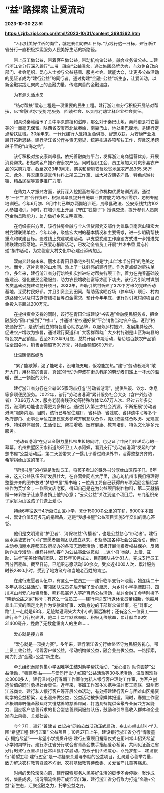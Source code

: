 # “益”路探索 让爱流动

**2023-10-30 22:51**

**https://zjrb.zjol.com.cn/html/2023-10/31/content_3694862.htm**

　　“人民对美好生活的向往，就是我们的奋斗目标。”为践行这一目标，建行浙江省分行一直积极探索服务人民美好生活的新路径。

　　带上员工做公益，带着客户做公益，带动机构做公益，融合业务做公益……建行浙江省分行深入践行“三带一融合”公益理念，通过集团品牌优势，有效整合政府部门、社会组织、爱心人士参与公益慈善、服务社会、赋能大众，让更多公益活动的见证者成为“建行公益”的同行者。通过构建“金融+公益”新生态，让爱流动，以新金融实践汇聚向上的金融力量，传递向善的金融温度。

　　为有源头活水来

　　“结对帮扶”爱心工程是一项重要的民生工程。建行浙江省分行积极开展结对帮扶，以“金融活水”更好地服务、回馈社会，以实际行动诠释企业社会责任。

　　如果说秦岭给予了关中平原遮挡和滋养，那么对于秦巴山地，秦岭更是将它最美的一面毫无保留。陕西省安康市北依秦岭，南靠巴山，地处秦巴腹地，是建行定点帮扶区域。30余年来，一代代建行人坚持鱼渔俱授、智志双扶，为安康产业发展开拓新思路。建行浙江省分行亦责无旁贷，统筹推进各项帮扶工作，奔赴这场跨越千里的“山海之约”。

　　该行积极对接安康岚皋县，依托善融商务平台，发挥浙江电商运营优势，开展消费帮扶。积极向客户推介安康农产品，同时组织工会、员工等加大对岚皋县农产品的采购力度。截至2023年9月末，购买和帮销安康脱贫地区农产品365.86万元。此外，将安康旅游宣传材料上架云工作室，加大对安康农产品、特色旅游村镇、精品民宿等宣传推广力度。

　　在助力人才振兴方面，该行深入挖掘高校等合作机构优质培训资源，通过与“一区三县”合作办班，根据岚皋县提升当地职业教育能力的培训需求，定制专题培训班。今年6月初、9月中旬已举办两期培训班，岚皋县政法、公安条线共约102人参加培训。同时，在培训班上开展《守住“钱袋子”》授课交流，提升参训人员防范金融风险能力，助力做好乡风文明宣教。

　　在组织振兴方面，该行住房金融与个人信贷部党支部作为岚皋县南宫山镇宏大村党建联建单位，今年以来，聚焦宏大村的基本情况和主要需求，进一步明确帮扶重点和联建目标。通过线上党建联建活动，以支委党建工作座谈方式进一步推进党建联建内容落地。开展爱心捐赠活动，已发动全省员工开展“共沐书香 爱心传递”捐书活动，为完善宏大村文化中心建设添砖加瓦。

　　双向奔赴向未来。丽水市青田县季宅乡引坑村是“九山半水半分田”的绝美之地。而今，这片秀丽的山水间，添上了一抹鲜亮的建行蓝。作为定点结对帮扶单位，多年来，建行浙江省分行始终扎实推进结对帮扶各项工作，着力在完善基础设施建设、强化便民金融服务、助力农民增收创富等方面下功夫。该行为引坑村谋划各类基础设施建设提升项目，2022年，帮助引坑村新建了370平方米的党建活动基地，深受村民好评。并且引资金到田间，帮助落实晒谷场（停车场）项目、村内道路硬化以及村古道修缮项目等资金需求，预计今年年底，该行对引坑村的项目资金投入将超过200万元。

　　在提供资金支持的同时，该行在青田全域建设“裕农通”金融便民服务点，把金融服务“窗口”搬到了“村口”，并通过“裕农通好货”平台销售当地农产品。说到“裕农通好货”，是该行创立的特色爱心助农品牌，以服务乡村振兴、发展集体经济、促进农户增收为宗旨，通过建行渠道和广大客群帮助广大乡村特别是山区海岛县的特色农产品销售。截至2023年9月底，总共开展76期活动，帮助超百款农产品销往全国各地，销售金额超1500万元，补助金额超600万元。

　　让温暖悄然绽放

　　“累了能歇脚，渴了能喝水，没电能充电，饭凉能加热。”建行“劳动者港湾”敞开大门，用朴实的语言、真诚的行动为奔波在街头巷尾的劳动者们递上一杯水的温暖，送上一顿饭的关怀。

　　建行浙江省分行在全辖665家网点打造“劳动者港湾”，提供热饭、饮水、休息等多项便民服务。2022年，该行“劳动者港湾”累计服务社会大众（含户外劳动者） 73.96万人次，服务老弱病残孕幼等特殊群体12.67万人次。经过五年多实践，港湾的功能也变得更为多样化。通过引入第三方社会资源，不断拓展“劳动者港湾”服务内涵，目前，该行已与省住建厅、省科协、省残联、省非遗中心等多个政府部门、企事业单位在惠民服务领域开展互联合作，提供涵盖综合政务、党建宣传、特殊群体服务、生活便民、帮扶增收、医疗健康、教育培训、特色文化等多元服务。

　　“劳动者港湾”在见证金融力量扎根生长的同时，也见证了市民们传递爱心的一幕幕。杭州拱墅区天水街道的环卫工人李阿姨，看到支行“劳动者港湾”发起的“梦想书屋”公益活动后，第二天就带来了一摞儿子看过的课外书，理得整整齐齐的，希望捐给山区的孩子。

　　“梦想书屋”的初衷是发动员工，将孩子看过的课外书分享给山区孩子们。6年来，这支公益队伍不断发展壮大，在各营业网点大厅里，热心的杭州市民们将理得整整齐齐的图书放进“梦想书屋”捐书箱；一位员工将自己获得的专项奖励金捐给学校作为奖学金；一位图文店老板，得知自己是在为公益项目制作物料，第二天就捐赠一床新被子让志愿者捎上他的心意；“云朵公益”关注到这个项目后，专门组织亲子家庭为山区孩子们送上爱心。

　　持续6年往返于4所浙江山区小学，累计15000多公里的车程，8000多本图书，累计价值5万多元的捐赠品，这是“梦想书屋”公益项目实施6年交出的暖心答卷。

　　他们是文明建设“护卫者”、消保权益“传播者”，也是公益初心“带动者”。建行丽水莲城支行“小荷”志愿者服务团队成立以来，积极参加各种社会公益活动，他们主动参加丽水莲都区政府举办的各项志愿者活动；积极开展消费者权益保护、反赌防诈宣传活动；组织并带动客户为公益事业做贡献……这个将“奉献、友爱、互助、进步”完美诠释的团队，2015年10月成立，目前团队共计83人，完成支行员工百分百覆盖。截至日前，已组织志愿活动160余次，受众近4000人次，累计服务时长2800小时，受到了地方政府和当地老百姓的肯定。

　　在建行志愿者队伍中，有这么一位员工——建行临平支行叶晓勤，她连续二十多年从事公益活动，带领团队成员先后开展了爱心厨房、为乡村小学捐赠图书、四川凉山州爱心物资募集、照料孤寡老人等近百场公益活动，杭州金融工会特别授予 “晓勤公益之家”称号；有这么一位员工——建行洞头支行退休党员董绍新，他每月拿出工资的固定比例作为专款做好事、发动身边的干部群众做好事，在“好事之路”上一走就是68年，足迹踏遍洞头大大小小的偏远渔村；还有这么一位员工——建行金华分行祝建洪，他二十二年默默奉献，积极无偿献血，累计献血98次31400毫升，挽救了无数危重病人的生命……

　　爱心就是接力赛

　　“爱心就是一项接力赛”。多年来，建行浙江省分行始终坚守为民服务初心，带上员工做公益，带着客户做公益，带动机构做公益，融合业务做公益。一路探索，聚力打造“金融+公益”新生态。

　　牵头组织泰顺鹤巢小学困难学生结对助学帮扶活动、“爱心结对 助你圆梦”公益活动、“善建者·益——与爱同行 助力红原”公益活动等30多场活动，温暖困难群众3000多人。建行温州分行春媚工作室作为私人银行客户理财工作室，为客户创造价值的同时勇担社会责任。近年来，春媚工作室多次携手温州市工商联、温州市江苏商会、建行私人银行客户等开展公益活动，有效搭建建行客户与困难山区捐资助学的公益桥梁，走出温州做公益，公益活动被多家媒体报道。同时，春媚工作室积极培养既懂金融理财又懂慈善的慈善顾问，打造具备提供金融专业解决方案能力、回应客户慈善诉求的复合型慈善顾问服务队伍，鼓励和引导高收入群体和企业家向上向善、关爱社会。

　　今年7月，建行“善建者 益起来”网络公益活动正式启动，舟山市嵊山镇小学入围“希望工程·建行五室” 公益项目；10月27日上午，建设银行浙江省分行“情暖童心 拥抱希望”——希望小学提质升级·建行五室项目捐赠仪式在衢州常山招贤希望小学如期举行。建行浙江省分行联合省青基会携手搭起爱心桥梁，共同见证浙江省分行的建行五室项目在常山县小学启动，为孩子们传递爱心、点亮梦想……建设银行“希望工程·建行五室”是一项凝聚关爱与奉献的公益项目，汇聚爱心善举力量，致力解决农村教育资源不均衡、农村基础教育待改善、关爱留守儿童等痛点。

　　时间的齿轮滚滚向前，建行探索服务人民美好生活的脚步不会停歇。聚沙成塔，集腋成裘，涓涓细流终将汇成滔滔江海，建行浙江省分行致力打造“金融+公益”新生态，汇聚金融之力，托举公益之舟。